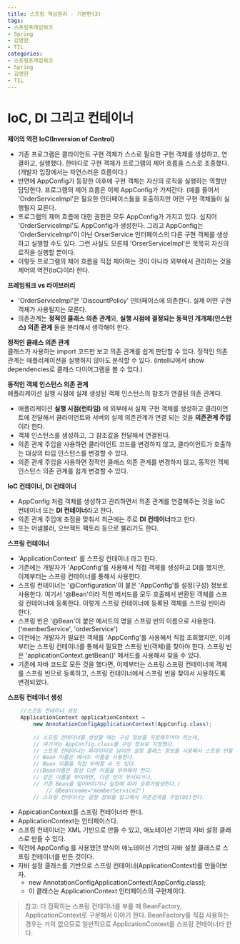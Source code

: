 ```yaml
---
title: 스프링 핵심원리 - 기본편(3)
tags:
- 스프링프레임워크
- Spring
- 김영한
- TIL
categories:
- 스프링프레임워크
- Spring
- 김영한
- TIL
---
```


# IoC, DI 그리고 컨테이너
**제어의 역전 IoC(Inversion of Control)**   
- 기존 프로그램은 클라이언트 구현 객체가 스스로 필요한 구현 객체를 생성하고, 연결하고, 실행했다. 한마디로 구현 객체가 프로그램의 제어 흐름을 스스로 조종했다. (개발자 입장에서는 자연스러운 흐름이다.)
- 반면에 AppConfig가 등장한 이후에 구현 객체는 자신의 로직을 실행하는 역할만 담당한다. 프로그램의 제어 흐름은 이제 AppConfig가 가져간다. (예를 들어서 'OrderServiceImpl'은 필요한 인터페이스들을 호출하지만 어떤 구현 객체들이 실행될지 모른다.
- 프로그램의 제어 흐름에 대한 권한은 모두 AppConfig가 가지고 있다. 심지어 'OrderServiceImpl'도 AppConfig가 생성한다. 그리고 AppConfig는 'OrderServiceImpl'이 아닌 OrserService 인터페이스의 다른 구현 객체를 생성하고 실행할 수도 있다. 그런 사실도 모른체 'OrserServiceImpl'은 묵묵히 자신의 로직을 실행할 뿐이다.
- 이렇듯 프로그램의 제어 흐름을 직접 제어하는 것이 아니라 외부에서 관리하는 것을 제어의 역전(IoC)이라 한다.

**프레임워크 vs 라이브러리**   
- 'OrderServiceImpl'은 'DiscountPolicy' 인터페이스에 의존한다. 실제 어떤 구현 객체가 사용될지는 모른다.
- 의존관계는 **정적인 클래스 의존 관계**와, **실행 시점에 결정되는 동적인 개개체(인스턴스) 의존 관계** 둘을 분리해서 생각해야 한다.

**정적인 클래스 의존 관계**   
클래스가 사용하는 import 코드만 보고 의존 관계를 쉽게 판단할 수 있다. 정적인 의존 관계는 애플리케이션을 실행하지 않아도 분석할 수 있다. (intelliJ에서 show dependencies로 클래스 다이어그램을 볼 수 있다.)   

**동적인 객체 인스턴스 의존 관계**   
애플리케이션 실행 시점에 실제 생성된 객체 인스턴스의 참조가 연결된 의존 관계다.   
- 애플리케이션 **실행 시점(런타임)** 에 외부에서 실제 구현 객체를 생성하고 클라이언트에 전달해서 클라이언트와 서버의 실제 의존관계가 연결 되는 것을 **의존관계 주입** 이라 한다.
- 객체 인스턴스를 생성하고, 그 참조값을 전달해서 연결된다.
- 의존 관계 주입을 사용하면 클라이언트 코드를 변경하지 않고, 클라이언트가 호출하는 대상의 타입 인스턴스를 변경할 수 있다.
- 의존 관계 주입을 사용하면 정적인 클래스 의존 관계를 변경하지 않고, 동적인 객체 인스턴스 의존 관계를 쉽게 변경할 수 있다.

**IoC 컨테이너, DI 컨테이너**   
- AppConfig 처럼 객체를 생성하고 관리하면서 의존 관계를 연결해주는 것을 IoC 컨테이너 또는 **DI 컨테이너**라고 한다.
- 의존 관계 주입에 초점을 맞춰서 최근에는 주로 **DI 컨테이너**라고 한다.
- 또는 어샘블러, 오브젝트 팩토리 등으로 불리기도 한다.

**스프링 컨테이너**   
- 'ApplicationContext' 를 스프링 컨테이너 라고 한다.
- 기존에는 개발자가 'AppConfig'를 사용해서 직접 객체를 생성하고 DI를 했지만, 이제부터는 스프링 컨테이너를 통해서 사용한다.
- 스프링 컨테이너는 '@Configuration'이 붙은 'AppConfig'를 설정(구성) 정보로 사용한다. 여기서 '@Bean'이라 적힌 메서드를 모두 호출해서 반환된 객체를 스프링 컨테이너에 등록한다. 이렇게 스프링 컨테이너에 등록된 객체를 스프링 빈이라 한다.
- 스프링 빈은 '@Bean'이 붙은 메서드의 명을 스프링 빈의 이름으로 사용한다.('memberService', 'orderService')
- 이전에는 개발자가 필요한 객체를 'AppConfig'를 사용해서 직접 조회했지만, 이제부터는 스프링 컨테이너를 통해서 필요한 스프링 빈(객체)를 찾아야 한다. 스프링 빈은 'applicationContext.getBean()' 메서드를 사용해서 찾을 수 있다.
- 기존에 자바 코드로 모든 것을 했다면, 이제부터는 스프링 스프링 컨테이너에 객체를 스프링 빈으로 등록하고, 스프링 컨테이너에서 스프링 빈을 찾아서 사용하도록 변경되었다.

**스프링 컨테이너 생성**   
```java
	//스프링 컨테이너 생성
	ApplicationContext applicationContext = 
		new AnnotationConfigApplicationContext(AppConfig.class);
		
		// 스프링 컨테이너를 생성할 때는 구성 정보를 지정해주어야 하는데, 
		// 여기서는 AppConfig.class를 구성 정보로 지정했다.
		// 스프링 컨테이너는 파라미터로 넘어온 설정 클래스 정보를 사용해서 스프링 빈을 등록한다.
		// Bean 이름은 메서드 이름을 사용한다.
		// Bean 이름을 직접 부여할 수 도 있다.
		//(Bean이름은 항상 다른 이름을 부여해야 한다. 
		// 같은 이름을 부여하면, 다른 빈이 무시되거나,
		// 기존 Bean을 덮어버리거나 설정에 따라 오류가발생한다.)
			// @Bean(name="memberService2")
		// 스프링 컨테이너는 설정 정보를 참고해서 의존관계를 주입(DI)한다.
```
- AppicationContext를 스프링 컨테이너라 한다.
- ApplicationContext는 인터페이스다.
- 스프링 컨테이너는 XML 기반으로 만들 수 있고, 애노테이션 기반의 자바 설정 클래스로 만들 수 있다.
- 직전에 AppConfig 를 사용했던 방식이 애노테이션 기반의 자바 설정 클래스로 스프링 컨테이너를  만든 것이다.
- 자바 설정 클래스를 기반으로 스프링 컨테이너(ApplicationContext)를 만들어보자.
	- new AnnotationConfigApplicationContext(AppConfig.class);
	- 이 클래스는 ApplicationContext 인터페이스의 구현체이다.

> 참고: 더 정확히는 스프링 컨테이너를 부를 때 BeanFactory, ApplicationContext로 구분해서 이야기 한다. BeanFactory를 직접 사용하는 경우는 거의 없으므로 일반적으로 ApplicationContext를 스프링 컨테이너라 한다.
